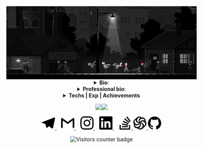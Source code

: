
<img align="center" src="https://raw.githubusercontent.com/v-excelsior/v-excelsior/main/assets/banner.png" alt="Reacme banner">

<details>
  <summary align="center"><b>Bio</b>:</summary>
  <br>
  <div align="center">
    
|     Key      |           Value           |
|-------------:|:--------------------------|
| From         |     50.2649 ~ 28.6767     |
| Age          |           10110           |
| Language     |        🇷🇺  🇺🇦  🇬🇧         |
| Profession   |    Junior JS Developer    |
| Goal October |    Octoberfest T-Shirt    |
| Goal 2020    |  10 stars on my projects  |

 </div>
</details>

<details>
  <summary align="center"><b>Professional bio</b>:</summary>
  <br>
  <div align="center">
    
🏁`01.02.2020` - started developer way

📄`25.02.2020` - finished first landing page

💚`27.04.2020` - started my first app with Vue

💙`20.07.2020` - started my first app with React

🚀`01.08.2020` - found my first work as Junior JS Developer at [Backendless](https://backendless.com/) 

⏱️`09.10.2020` - created first NPM package

⭐`14.10.2020` - created awesome README.md
  </div>
</details>

<details>
  <summary align="center"><b>Techs | Exp | Achievements</b></summary>
  <br>
  <div align="center" width="70%">
   <img src="https://img.shields.io/badge/javascript%20-%23323330.svg?&style=for-the-badge&logo=javascript&logoColor=%23F7DF1E"/>
   <img src="https://img.shields.io/badge/css3%20-%231572B6.svg?&style=for-the-badge&logo=css3&logoColor=white"/>
   <img src="https://img.shields.io/badge/html5%20-%23E34F26.svg?&style=for-the-badge&logo=html5&logoColor=white"/>
   <img src="https://img.shields.io/badge/react%20-%2320232a.svg?&style=for-the-badge&logo=react&logoColor=%2361DAFB"/>
   <img src="https://img.shields.io/badge/vuejs%20-%2335495e.svg?&style=for-the-badge&logo=vue.js&logoColor=%234FC08D"/>
   <img src="https://img.shields.io/badge/bootstrap%20-%23563D7C.svg?&style=for-the-badge&logo=bootstrap&logoColor=white"/>
   <img src="https://img.shields.io/badge/redux%20-%23593d88.svg?&style=for-the-badge&logo=redux&logoColor=white"/>
   <img src="https://img.shields.io/badge/SASS%20-hotpink.svg?&style=for-the-badge&logo=SASS&logoColor=white"/>
   <img src="https://img.shields.io/badge/webpack%20-%238DD6F9.svg?&style=for-the-badge&logo=webpack&logoColor=black" />
   <img src="https://img.shields.io/badge/git%20-%23F05033.svg?&style=for-the-badge&logo=git&logoColor=white"/>
   <img src="https://img.shields.io/badge/firebase%20-%23039BE5.svg?&style=for-the-badge&logo=firebase"/>
  </div>
  
  <br>
  
  <p align="center"><b>Also</b>: Jest,LESS, Pug, GULP, BEM, Vue eco-system</p>
  
  <br>
  
  <div align="center">
   <img src="https://www.codewars.com/users/Sicely/badges/large"/>
  </div>
  
  <br>
  
  <p align="center"><b>Books</b>: 
   <a href="https://git-scm.com/book/en/v2" aria-label="Book Pro Git Link">Pro Git</a>,
   <a href="https://github.com/egonSchiele/grokking_algorithms" aria-label="Book Grokking Algorithms code examples repo">Grokking Algorithms</a>,
   <a href="https://en.wikipedia.org/wiki/Robert_C._Martin" aria-label="Book Clean code link to autor Wiki">Clean Code</a>,
   <a href="https://javascript.info/" aria-label="Book Learn.JS Link">Learn.JS</a>,
  </p>
  

</details>

<p align="center">
<img height="137px" src="https://github-readme-stats.vercel.app/api?username=v-excelsior&hide_title=true&hide_border=true&show_icons=true&include_all_commits=true&line_height=21&theme=tokyonight" /><img height="137px" src="https://github-readme-stats.vercel.app/api/top-langs/?username=v-excelsior&hide_title=true&hide_border=true&layout=compact&theme=tokyonight"/>
</p>

<p align="center">
 <a href="t.me/v_excelsior" target="_blank" aria-label="Dima's Telegram">
  <img src="https://raw.githubusercontent.com/v-excelsior/v-excelsior/36a7ea13a1c938bd7b300d923d9a0bc405565391/assets/telegram.svg" width="35px" alt="Dima's telegram"/>
 </a>
 &nbsp;&nbsp;
 <a href="mailto:vakyla98@gmail.com" target="_blank" aria-label="Dima's mailto">
  <img src="https://raw.githubusercontent.com/v-excelsior/v-excelsior/36a7ea13a1c938bd7b300d923d9a0bc405565391/assets/gmail.svg" width="35px" alt="Dima's mailto"/>
 </a>
 &nbsp;&nbsp;
 <a href="https://www.instagram.com/v_excelsior/" target="_blank" aria-label="Dima's Instagram">
  <img src="https://raw.githubusercontent.com/v-excelsior/v-excelsior/36a7ea13a1c938bd7b300d923d9a0bc405565391/assets/instagram.svg" width="35px" alt="Dima's Instagram"/>
 </a>
 &nbsp;&nbsp;
 <a href="https://www.linkedin.com/in/dmytro-vakuliuk-3971451a6/" target="_blank" aria-label="Dima's LinkedIn">
  <img src="https://raw.githubusercontent.com/v-excelsior/v-excelsior/36a7ea13a1c938bd7b300d923d9a0bc405565391/assets/linkedin.svg" width="35px" alt="Dima's LinkedIn"/>
 </a>
 &nbsp;&nbsp;
 <a href="https://stackoverflow.com/users/13216414/dima-vak/" target="_blank" aria-label="Dima's SO">
  <img src="https://raw.githubusercontent.com/v-excelsior/v-excelsior/36a7ea13a1c938bd7b300d923d9a0bc405565391/assets/stackoverflow.svg" width="35px" alt="Dima's SO"/>
 </a>
  <a href="https://www.codewars.com/users/Sicely" target="_blank" aria-label="Dima's CodeWars">
   <img src="https://raw.githubusercontent.com/v-excelsior/v-excelsior/36a7ea13a1c938bd7b300d923d9a0bc405565391/assets/codewars.svg" width="35px" alt="Dima's CodeWars"/>
  </a>
  </a>
  <a href="https://github.com/v-excelsior" target="_blank" aria-label="Dima's Github">
   <img src="https://raw.githubusercontent.com/v-excelsior/v-excelsior/36a7ea13a1c938bd7b300d923d9a0bc405565391/assets/github.svg" width="35px" alt="Dima's Github"/>
  </a>
  
</p>

<p align="center">
 <img src="https://visitor-badge.glitch.me/badge?page_id=v-excelsior.v-excelsior/" alt="Visitors counter badge">
</p>

